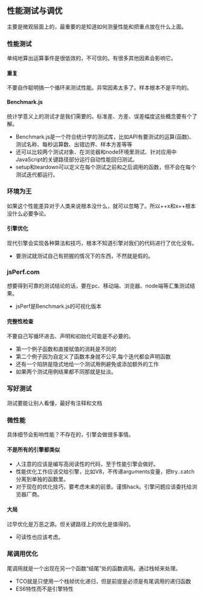 ## 性能测试与调优
主要是微观层面上的，最重要的是知道如何测量性能和把重点放在什么上面。

### 性能测试
单纯地算出运算事件是很低效的，不可信的。有很多其他因素会影响它。

#### 重复
不要自作聪明搞一个循环来测试性能。异常因素太多了。样本根本不是平均的。

#### Benchmark.js
统计学意义上的测试才是我们需要的。标准差、方差、误差幅度这些概念要有个了解。

* Benchmark.js是一个符合统计学的测试库，比如API有要测试的运算(函数)、测试名称、每秒运算数、出错边界、样本方差等等
* 还可以比较两个测试对象、在浏览器和node环境里测试、针对应用中JavaScript的关键路径部分运行自动性能回归测试。
* setup和teardown可以定义在每个测试之前和之后调用的函数，但不会在每个测试迭代都运行。

### 环境为王
如果这个性能差异对于人类来说根本没什么，就可以忽略了。所以++x和x++根本没什么必要争论。

#### 引擎优化
现代引擎会实现各种算法和技巧，根本不知道引擎对我们的代码进行了优化没有。

* 要测试就测试自己有把握的情况下的东西，不然就是假的。

### jsPerf.com
想要得到可靠的测试结论的话，要在pc、移动端、浏览器、node端等汇集测试结果。

* jsPerf是Benchmark.js的可视化版本

#### 完整性检查
不要自己写循环进去、声明和初始化可能是不必要的。

* 第一个例子函数和直接赋值的消耗是不同的
* 第二个例子因为自定义了函数本身就不公平,每个迭代都会声明函数
* 还有一个陷阱是隐式地给一个测试用例避免或添加额外的工作
* 如果两个测试用例结果都不同那就是扯淡。

### 写好测试
测试要能让别人看懂，最好有注释和文档

### 微性能
具体细节会影响性能？不存在的，引擎会做很多事情。

#### 不是所有的引擎都类似

* 人注意的应该是编写高阅读性的代码，至于性能引擎会做好。
* 性能优化工作应该交给引擎，比如V8，不传递arguments变量，把try..catch分离到单独的函数里。
* 对于现在的优化技巧，要考虑未来的前景。谨慎hack。引擎问题应该委托给浏览器厂商。

#### 大局
过早优化是万恶之源。但关键路径上的优化是值得的。

* 可读性也应该考虑。

### 尾调用优化
尾调用就是一个出现在另一个函数“结尾”处的函数调用。通过栈帧来处理。

* TCO就是只使用一个栈帧优化递归，但是前提是必须是有尾调用的递归函数
* ES6特性而不是引擎特性
